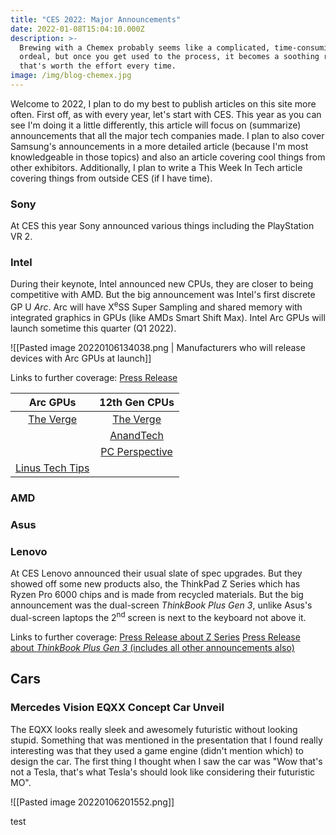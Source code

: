 ```yaml
---
title: "CES 2022: Major Announcements"
date: 2022-01-08T15:04:10.000Z
description: >-
  Brewing with a Chemex probably seems like a complicated, time-consuming
  ordeal, but once you get used to the process, it becomes a soothing ritual
  that's worth the effort every time.
image: /img/blog-chemex.jpg
---
```

Welcome to 2022, I plan to do my best to publish articles on this site more often. First off, as with every year, let's start with CES. This year as you can see I'm doing it a little differently, this article will focus on (summarize) announcements that all the major tech companies made. I plan to also cover Samsung's announcements in a more detailed article (because I'm most knowledgeable in those topics) and also an article covering cool things from other exhibitors. Additionally, I plan to write a This Week In Tech article covering things from outside CES (if I have time).

### Sony
At CES this year Sony announced various things including the PlayStation VR 2. 

### Intel
During their keynote, Intel announced new CPUs, they are closer to being competitive with AMD. But the big announcement was Intel's first discrete GP U *Arc*. Arc will have X<sup>e</sup>SS Super Sampling and shared memory with integrated graphics in GPUs (like AMDs Smart Shift Max). Intel Arc GPUs will launch sometime this quarter (Q1 2022).

![[Pasted image 20220106134038.png | Manufacturers who will release devices with Arc GPUs at launch]]

Links to further coverage: 
[Press Release](https://www.intel.com/content/www/us/en/newsroom/news/intel-ces-2022-computing-news.html#gs.ljvh8j)

| Arc GPUs | 12th Gen CPUs |
| :---: | :---: |
| [The Verge](https://www.theverge.com/2022/1/4/22865560/intel-arc-gpu-teaser-alchemist-ces-2022-oem) | [The Verge](https://www.theverge.com/2022/1/4/22866533/intel-12th-gen-cpu-alder-lake-mainstream-consumer-desktops-ces-2022) | 
|  | [AnandTech](https://www.anandtech.com/show/17162/intel-announces-12th-gen-core-alder-lake-22-new-desktops-cpus-8-new-laptoph-cpus) | 	
| | [PC Perspective](https://pcper.com/2022/01/ces-2022-12th-gen-intel-core-h-series-processors/) |
| [Linus Tech Tips](https://youtu.be/hmm6O25BOSg) || 

### AMD


### Asus


### Lenovo
At CES Lenovo announced their usual slate of spec upgrades. But they showed off some new products also, the ThinkPad Z Series which has Ryzen Pro 6000 chips and is made from recycled materials. But the big announcement was the dual-screen *ThinkBook Plus Gen 3*, unlike Asus's dual-screen laptops the 2<sup>nd</sup> screen is next to the keyboard not above it. 

Links to further coverage:
[Press Release about Z Series](https://news.lenovo.com/pressroom/press-releases/thinkpad-z-series-new-look-recycled-materials/)
[Press Release about *ThinkBook Plus Gen 3* (includes all other announcements also)](https://news.lenovo.com/pressroom/press-releases/innovations-and-solutions-at-ces-power-hybrid-life/)

## Cars

### Mercedes Vision EQXX Concept Car Unveil

The EQXX looks really sleek and awesomely futuristic without looking stupid. Something that was mentioned in the presentation that I found really interesting was that they used a game engine (didn't mention which) to design the car. The first thing I thought when I saw the car was "Wow that's not a Tesla, that's what Tesla's should look like considering their futuristic MO".

![[Pasted image 20220106201552.png]]

test
